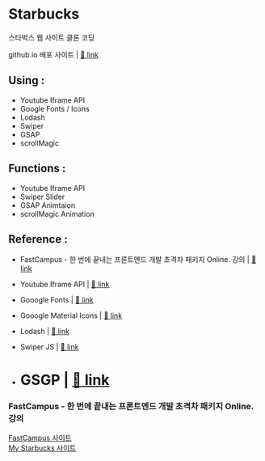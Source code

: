 # Starbucks

스타벅스 웹 사이트 클론 코딩

github.io 배포 사이트 |
<a href="https://hdy86.github.io/starbucks" title="Starbucks" target="_blank">🔗 link</a>

## Using :

- Youtube Iframe API
- Google Fonts / Icons
- Lodash
- Swiper
- GSAP
- scrollMagic

## Functions :

- Youtube Iframe API
- Swiper Slider
- GSAP Animtaion
- scrollMagic Animation

## Reference :

- FastCampus - 한 번에 끝내는 프론트엔드 개발 초격차 패키지 Online. 강의 |
  <a href="https://fastcampus.co.kr/dev_online_frontend" title="FastCampus" target="_blank">🔗 link</a>

- Youtube Iframe API |
  <a href="https://developers.google.com/youtube/iframe_api_reference?hl=ko" title="Youtube Iframe" target="_blank">🔗 link</a>

- Gooogle Fonts |
  <a href="https://fonts.google.com/" title="Google Fonts" target="_blank">🔗 link</a>

- Gooogle Material Icons |
  <a href="https://material.io/resources/icons/" title="Google Material Icons" target="_blank">🔗 link</a>

- Lodash |
  <a href="https://lodash.com/" title="Lodash" target="_blank">🔗 link</a>

- Swiper JS |
  <a href="https://swiperjs.com/" title="GSGP" target="_blank">🔗 link</a>

- GSGP |
  <a href="https://greensock.com/docs/v2/" title="GSGP" target="_blank">🔗 link</a>
  =======

### FastCampus - 한 번에 끝내는 프론트엔드 개발 초격차 패키지 Online. 강의

<a href="https://fastcampus.co.kr/dev_online_frontend" title="FastCampus" target="_blank">FastCampus 사이트</a>
<br/>
<a href="https://hdy86.github.io/starbucks" title="My Starbucks" target="_blank">My Starbucks 사이트</a>
